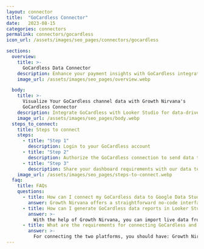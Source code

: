 ```yaml
---
layout: connector
title:  "GoCardless Connector"
date:   2023-08-15
categories: connectors
permalink: connectors/gocardless
icon_url: /assets/images/seo_pages/connectors/gocardless

sections:
  overview:
    title: >-
      GoCardless Data Connector
    description: Enhance your payment insights with GoCardless integration. Seamlessly merge payment data from GoCardless with Looker Studio's analytical capabilities, unlocking insights that drive payment strategies, customer experiences, and financial growth.
    image_url: /assets/images/seo_pages/overview.webp

  body:
    title: >-
      Visualize Your GoCardless channel data with Growth Nirvana's
      GoCardless Connector
    description: Integrate GoCardless with Looker Studio for data-driven payment analytics that guide your financial strategies.
    image_url: /assets/images/seo_pages/body.webp
  steps_to_connect:
    title: Steps to connect
    steps:
      - title: "Step 1"
        description: Login to your GoCardless account
      - title: "Step 2"
        description: Authorize the GoCardless connection to send data to Growth Nirvana
      - title: "Step 3"
        description: Share your dashboard requirements with our data team. We will build the report for you.
    image_url: /assets/images/seo_pages/steps-to-connect.webp
  faq:
    title: FAQs
    questions:
      - title: How can I connect my GoCardless data to Google Data Studio/Looker Studio?
        answer: Growth Nirvana offers a straightforward no-code interface to connect to GoCardless data sources.
      - title: How can I generate GoCardless data reports in Looker Studio?
        answer: >-
          With the help of Growth Nirvana, you can import live data from GoCardless into Looker Studio. These data can be viewed in charts, tables, and dashboards to generate branded reports that can be shared instantly.
      - title: What are the requirements for connecting GoCardless and Looker Studio?
        answer: >-
          For connecting the two platforms, you should have: Growth Nirvana Account and GoCardless Ads Account
---
```

